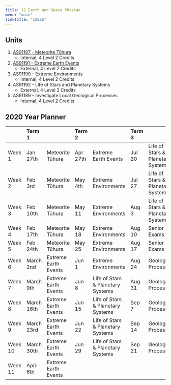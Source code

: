 ```yaml
---
title: 12 Earth and Space Pūtaiao
menu: "main"
linkTitle: "12ESS"
---
```


## Units

1. [AS91187 - Meteorite Tūhura](91187/)
    - Internal, 4 Level 2 Credits
2. [AS91191 - Extreme Earth Events](as91191/)
    - External, 4 Level 2 Credits
3. [AS91190 - Extreme Environments](91190/)
    - Internal, 4 Level 2 Credits
4. AS91192 - Life of Stars and Planetary Systems
    - External, 4 Level 2 Credits
5. AS91189 - Investigate Local Geological Processes
    - Internal, 4 Level 2 Credits

## 2020 Year Planner

|         | Term 1     |                      | Term 2   |                                   | Term 3 |                                   | Term 4  |            |
|:--------|:-----------|:---------------------|:---------|:----------------------------------|:-------|:----------------------------------|:--------|:-----------|
| Week 1  | Jan 27th   | Meteorite Tūhura     | Apr 27th | Extreme Earth Events              | Jul 20 | Life of Stars & Planetary Systems | Oct 12  | Revision   |
| Week 2  | Feb 3rd    | Meteorite Tūhura     | May 4th  | Extreme Environments              | Jul 27 | Life of Stars & Planetary Systems | Oct 19  | Revision   |
| Week 3  | Feb 10th   | Meteorite Tūhura     | May 11   | Extreme Environments              | Aug 3  | Life of Stars & Planetary Systems | Oct 26  | Revision   |
| Week 4  | Feb 17th   | Meteorite Tūhura     | May 18   | Extreme Environments              | Aug 10 | Senior Exams                      | Nov 2   | Revision   |
| Week 5  | Feb 24th   | Meteorite Tūhura     | May 25   | Extreme Environments              | Aug 17 | Senior Exams                      | Nov 9   | Exam Leave |
| Week 6  | March 2nd  | Extreme Earth Events | Jun 1    | Extreme Environments              | Aug 24 | Geological Processes              | Nov 16  | Exam Leave |
| Week 7  | March 9th  | Extreme Earth Events | Jun 8    | Life of Stars & Planetary Systems | Aug 31 | Geological Processes              | Nov 23  | Exam Leave |
| Week 8  | March 16th | Extreme Earth Events | Jun 15   | Life of Stars & Planetary Systems | Sep 7  | Geological Processes              | Nov 30  | Exam Leave |
| Week 9  | March 23rd | Extreme Earth Events | Jun 22   | Life of Stars & Planetary Systems | Sep 14 | Geological Processes              | Dec 7th | Exam Leave |
| Week 10 | March 30th | Extreme Earth Events | Jun 29   | Life of Stars & Planetary Systems | Sep 21 | Geological Processes              |         |            |
| Week 11 | April 6th  | Extreme Earth Events |          |                                   |        |                                   |         |            |
